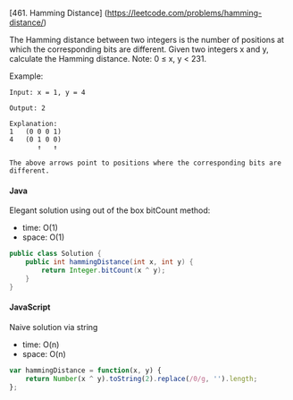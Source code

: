 [461. Hamming Distance] (https://leetcode.com/problems/hamming-distance/)

The Hamming distance between two integers is the number of positions at which the corresponding bits are different.
Given two integers x and y, calculate the Hamming distance.
Note:
0 ≤ x, y < 231.

Example:
```
Input: x = 1, y = 4

Output: 2

Explanation:
1   (0 0 0 1)
4   (0 1 0 0)
       ↑   ↑

The above arrows point to positions where the corresponding bits are different.
```

#### Java
 Elegant solution using out of the box bitCount method:
  - time:  O(1)
  - space: O(1)
```java
public class Solution {
    public int hammingDistance(int x, int y) {
        return Integer.bitCount(x ^ y);
    }
}
```

#### JavaScript
 Naive solution via string
  - time:  O(n)
  - space: O(n)
```javascript
var hammingDistance = function(x, y) {
    return Number(x ^ y).toString(2).replace(/0/g, '').length;
};
```
